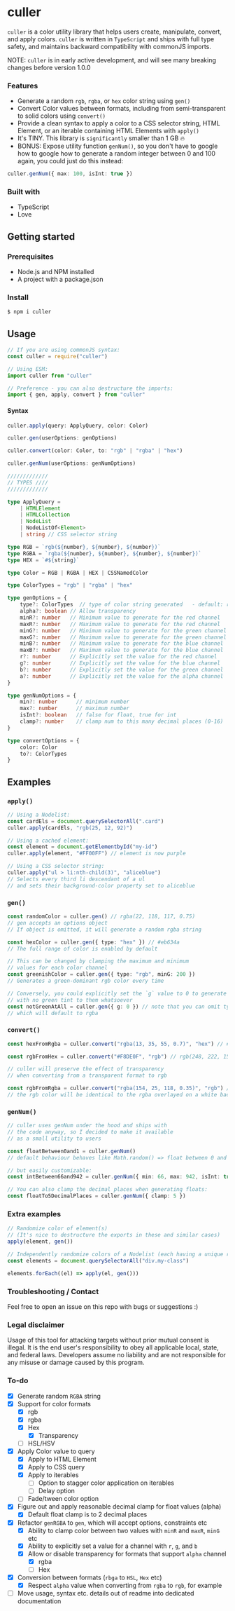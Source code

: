 # culler

`culler` is a color utility library that helps users create, manipulate, convert, and apply colors. `culler` is written in `TypeScript` and ships with full type safety, and maintains backward compatibility with commonJS imports.

NOTE: `culler` is in early active development, and will see many breaking changes before version 1.0.0

### Features

- Generate a random `rgb`, `rgba`, or `hex` color string using `gen()`
- Convert Color values between formats, including from semi-transparent to solid colors using `convert()`
- Provide a clean syntax to apply a color to a CSS selector string, HTML Element, or an iterable containing HTML Elements with `apply()`
- It's TINY. This library is `significantly` smaller than 1 GB 🔥
- BONUS: Expose utility function `genNum()`, so you don't have to google how to google how to generate a random integer between 0 and 100 again, you could just do this instead:

```ts
culler.genNum({ max: 100, isInt: true })
```

### Built with

- TypeScript
- Love

## Getting started

### Prerequisites

- Node.js and NPM installed
- A project with a package.json

### Install

```bash
$ npm i culler
```

## Usage

```ts
// If you are using commonJS syntax:
const culler = require("culler")

// Using ESM:
import culler from "culler"

// Preference - you can also destructure the imports:
import { gen, apply, convert } from "culler"
```

#### Syntax

```ts
culler.apply(query: ApplyQuery, color: Color)

culler.gen(userOptions: genOptions)

culler.convert(color: Color, to: "rgb" | "rgba" | "hex")

culler.genNum(userOptions: genNumOptions)

/////////////
// TYPES ////
/////////////

type ApplyQuery =
	| HTMLElement
	| HTMLCollection
	| NodeList
	| NodeListOf<Element>
	| string // CSS selector string

type RGB = `rgb(${number}, ${number}, ${number})`
type RGBA = `rgba(${number}, ${number}, ${number}, ${number})`
type HEX = `#${string}`

type Color = RGB | RGBA | HEX | CSSNamedColor

type ColorTypes = "rgb" | "rgba" | "hex"

type genOptions = {
	type?: ColorTypes  // type of color string generated   - default: rgba
	alpha?: boolean // Allow transparency                              - default: true
	minR?: number   // Minimum value to generate for the red channel   - default: 0
	maxR?: number   // Maximum value to generate for the red channel   - default: 255
	minG?: number	// Minimum value to generate for the green channel - default: 0
	maxG?: number	// Maximum value to generate for the green channel - default: 255
	minB?: number	// Minimum value to generate for the blue channel  - default: 0
	maxB?: number	// Maximum value to generate for the blue channel  - default: 255
	r?: number      // Explicitly set the value for the red channel    - default: undefined
	g?: number      // Explicitly set the value for the blue channel   - default: undefined
	b?: number      // Explicitly set the value for the green channel  - default: undefined
	a?: number      // Explicitly set the value for the alpha channel  - default: undefined
}

type genNumOptions = {
	min?: number      // minimum number                                - default: 0
	max?: number      // maximum number                                - default: 1
	isInt?: boolean   // false for float, true for int                 - default: false
	clamp?: number    // clamp num to this many decimal places (0-16)  - default: 2
}

type convertOptions = {
	color: Color
	to?: ColorTypes
}

```

## Examples

### `apply()`

```ts
// Using a Nodelist:
const cardEls = document.querySelectorAll(".card")
culler.apply(cardEls, "rgb(25, 12, 92)")

// Using a cached element:
const element = document.getElementbyId("my-id")
culler.apply(element, "#FF00FF") // element is now purple

// Using a CSS selector string:
culler.apply("ul > li:nth-child(3)", "aliceblue")
// Selects every third li descendant of a ul
// and sets their background-color property set to aliceblue
```

### `gen()`

```ts
const randomColor = culler.gen() // rgba(22, 118, 117, 0.75)
// gen accepts an options object
// If object is omitted, it will generate a random rgba string

const hexColor = culler.gen({ type: "hex" }) // #eb634a
// The full range of color is enabled by default

// This can be changed by clamping the maximum and minimum
// values for each color channel
const greenishColor = culler.gen({ type: "rgb", minG: 200 })
// Generates a green-dominant rgb color every time

// Conversely, you could explicitly set the `g` value to 0 to generate colors
// with no green tint to them whatsoever
const notGreenAtAll = culler.gen({ g: 0 }) // note that you can omit type,
// which will default to rgba
```

### `convert()`

```ts
const hexFromRgba = culler.convert("rgba(13, 35, 55, 0.7)", "hex") // #0d2337b2

const rgbFromHex = culler.convert("#F8DE0F", "rgb") // rgb(248, 222, 15)

// culler will preserve the effect of transparency
// when converting from a transparent format to rgb

const rgbFromRgba = culler.convert("rgba(154, 25, 118, 0.35)", "rgb") // rgb(219, 174, 207)
// the rgb color will be identical to the rgba overlayed on a white background
```

### `genNum()`

```ts
// culler uses genNum under the hood and ships with
// the code anyway, so I decided to make it available
// as a small utility to users

const floatBetween0and1 = culler.genNum()
// default behaviour behaves like Math.random() => float between 0 and 1

// but easily customizable:
const intBetween66and942 = culler.genNum({ min: 66, max: 942, isInt: true })

// You can also clamp the decimal places when generating floats:
const floatTo5DecimalPlaces = culler.genNum({ clamp: 5 })
```

### Extra examples

```ts
// Randomize color of element(s)
// (It's nice to destructure the exports in these and similar cases)
apply(element, gen())

// Independently randomize colors of a Nodelist (each having a unique random color)
const elements = document.querySelectorAll("div.my-class")

elements.forEach((el) => apply(el, gen()))
```

### Troubleshooting / Contact

Feel free to open an issue on this repo with bugs or suggestions :)

### Legal disclaimer

Usage of this tool for attacking targets without prior mutual consent is illegal. It is the end user's responsibility to obey all applicable local, state, and federal laws. Developers assume no liability and are not responsible for any misuse or damage caused by this program.

### To-do

- [x] Generate random `RGBA` string
- [x] Support for color formats
  - [x] rgb
  - [x] rgba
  - [x] Hex
    - [x] Transparency
  - [ ] HSL/HSV
- [x] Apply Color value to query
  - [x] Apply to HTML Element
  - [x] Apply to CSS query
  - [x] Apply to iterables
    - [ ] Option to stagger color application on iterables
    - [ ] Delay option
  - [ ] Fade/tween color option
- [x] Figure out and apply reasonable decimal clamp for float values (alpha)
  - [x] Default float clamp is to 2 decimal places
- [x] Refactor `genRGBA` to `gen`, which will accept options, constraints etc
  - [x] Ability to clamp color between two values with `minR` and `maxR`, `minG` etc
  - [x] Ability to explicitly set a value for a channel with `r`, `g`, and `b`
  - [x] Allow or disable transparency for formats that support `alpha` channel
    - [x] rgba
    - [ ] Hex
- [x] Conversion between formats (`rbga` to `HSL`, `Hex` etc)
  - [x] Respect `alpha` value when converting from `rgba` to `rgb`, for example
- [ ] Move usage, syntax etc. details out of readme into dedicated documentation
